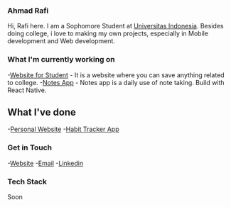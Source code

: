 ### Ahmad Rafi

Hi, Rafi here. I am a Sophomore Student at [Universitas Indonesia](https://www.ui.ac.id/). Besides doing college,
i love to making my own projects, especially in Mobile development and Web development. 

### What I'm currently working on

-[Website for Student](https://github.com/ahmadrafidev/all-in-web) - It is a website where you can save anything related to college.
-[Notes App](https://github.com/ahmadrafidev/note-taking-apps) - Notes app is a daily use of note taking. Build with React Native.

## What I've done

-[Personal Website](https://github.com/ahmadrafidev/Personal-Website-2)
-[Habit Tracker App](https://github.com/ahmadrafidev/habit-tracker)

### Get in Touch

-[Website](https://ahmadrafi.dev/)
-[Email](me@ahmadrafi.dev)
-[Linkedin](https://www.linkedin.com/in/ahmadrafiwirana/)

### Tech Stack

Soon
